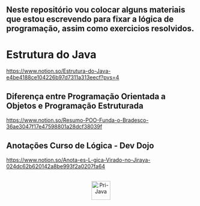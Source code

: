 ## Neste repositório vou colocar alguns materiais que estou escrevendo para fixar a lógica de programação, assim como exercicios resolvidos.
   
# Estrutura do Java
https://www.notion.so/Estrutura-do-Java-e4be4188ce104226b97d7311a313eecf?pvs=4
## Diferença entre Programação Orientada a Objetos e Programação Estruturada
https://www.notion.so/Resumo-POO-Funda-o-Bradesco-36ae3047f17e47598801a28dcf38039f
## Anotações Curso de Lógica - Dev Dojo
https://www.notion.so/Anota-es-L-gica-Virado-no-Jiraya-024dc62b620142a8be993f2a0207fa64 
</div>
<div align= "center"><br>
    <img align="center" alt="Pri-Java" height="50" width="50" src="https://cdn.jsdelivr.net/gh/devicons/devicon/icons/java/java-original.svg">
</div>
